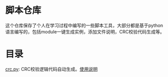 # 脚本仓库
这个仓库保存了个人在学习过程中编写的一些脚本工具，大部分都是基于python语言编写的，包括module一键生成实例，添加文件说明，CRC校验代码生成等。
# 目录
[crc.py](./crc.py): CRC校验逻辑代码自动生成。[使用说明](./crc.md)